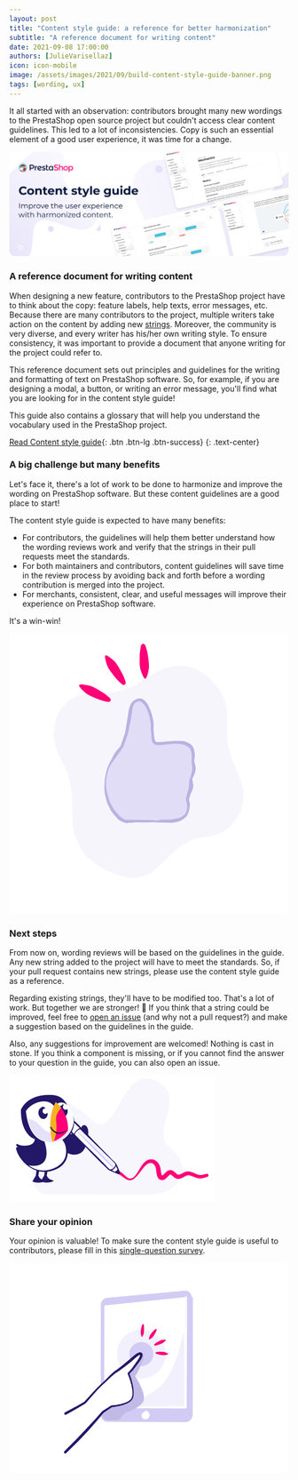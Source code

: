 ```yaml
--- 
layout: post
title: "Content style guide: a reference for better harmonization"
subtitle: "A reference document for writing content" 
date: 2021-09-08 17:00:00
authors: [JulieVarisellaz]
icon: icon-mobile
image: /assets/images/2021/09/build-content-style-guide-banner.png
tags: [wording, ux]
---
```

It all started with an observation: contributors brought many new wordings to the PrestaShop open source project but couldn't access clear content guidelines. This led to a lot of inconsistencies. Copy is such an essential element of a good user experience, it was time for a change.

![Content style guide banner](/assets/images/2021/09/build-content-style-guide-banner.png)

### A reference document for writing content

When designing a new feature, contributors to the PrestaShop project have to think about the copy: feature labels, help texts, error messages, etc. Because there are many contributors to the project, multiple writers take action on the content by adding new [strings](https://zeroheight.com/80a6c5a61/v/latest/p/36889f-glossary/b/34bc6f). Moreover, the community is very diverse, and every writer has his/her own writing style. To ensure consistency, it was important to provide a document that anyone writing for the project could refer to. 

This reference document sets out principles and guidelines for the writing and formatting of text on PrestaShop software. So, for example, if you are designing a modal, a button, or writing an error message, you'll find what you are looking for in the content style guide!

This guide also contains a glossary that will help you understand the vocabulary used in the PrestaShop project.

[Read Content style guide](https://zeroheight.com/80a6c5a61/v/latest/p/2971bf-content-style-guide){: .btn .btn-lg .btn-success}
{: .text-center}

### A big challenge but many benefits

Let's face it, there's a lot of work to be done to harmonize and improve the wording on PrestaShop software. But these content guidelines are a good place to start!

The content style guide is expected to have many benefits: 

- For contributors, the guidelines will help them better understand how the wording reviews work and verify that the strings in their pull requests meet the standards.
- For both maintainers and contributors, content guidelines will save time in the review process by avoiding back and forth before a wording contribution is merged into the project.
- For merchants, consistent, clear, and useful messages will improve their experience on PrestaShop software.

It's a win-win!

![Thumb up](/assets/images/2021/09/build-thumb-up.png)

### Next steps 

From now on, wording reviews will be based on the guidelines in the guide. Any new string added to the project will have to meet the standards. So, if your pull request contains new strings, please use the content style guide as a reference. 

Regarding existing strings, they'll have to be modified too. That's a lot of work. But together we are stronger! :muscle: If you think that a string could be improved, feel free to [open an issue](https://github.com/PrestaShop/PrestaShop/issues/new/choose) (and why not a pull request?) and make a suggestion based on the guidelines in the guide. 

Also, any suggestions for improvement are welcomed! Nothing is cast in stone. If you think a component is missing, or if you cannot find the answer to your question in the guide, you can also open an issue.

![Puffin writing](/assets/images/2021/09/build-puffin-writing.PNG)

### Share your opinion

Your opinion is valuable! To make sure the content style guide is useful to contributors, please fill in this [single-question survey](https://forms-prestashop.typeform.com/to/J5AF10LE).

![Touch screen](/assets/images/2021/09/build-touch-screen.png)

